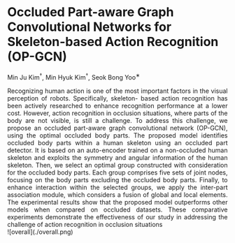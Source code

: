 # Occluded Part-aware Graph Convolutional Networks for Skeleton-based Action Recognition (OP-GCN)
Min Ju Kim<sup>†</sup>, Min Hyuk Kim<sup>†</sup>, Seok Bong Yoo<sup>∗</sup>
<div align="justify">
Recognizing human action is one of the most important factors in the visual perception of robots. Specifically, skeleton- based action recognition has been actively researched to enhance recognition performance at a lower cost. However, action recognition in occlusion situations, where parts of the body are not visible, is still a challenge. To address this challenge, we propose an occluded part-aware graph convolutional network (OP-GCN), using the optimal occluded body parts. The proposed model identifies occluded body parts within a human skeleton using an occluded part detector. It is based on an auto-encoder trained on a non-occluded human skeleton and exploits the symmetry and angular information of the human skeleton. Then, we select an optimal group constructed with consideration for the occluded body parts. Each group comprises five sets of joint nodes, focusing on the body parts excluding the occluded body parts. Finally, to enhance interaction within the selected groups, we apply the inter-part association module, which considers a fusion of global and local elements. The experimental results show that the proposed model outperforms other models when compared on occluded datasets. These comparative experiments demonstrate the effectiveness of our study in addressing the challenge of action recognition in occlusion situations
</div>
![overall](./overall.png)
